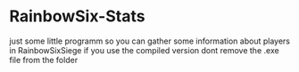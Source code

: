# RainbowSix-Stats

just some little programm so you can gather some information about players in RainbowSixSiege
if you use the compiled version dont remove the .exe file from the folder
